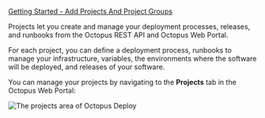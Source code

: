 [Getting Started - Add Projects And Project Groups](https://www.youtube.com/watch?v=gfaRUIlQybA)

Projects let you create and manage your deployment processes, releases, and runbooks from the Octopus REST API and Octopus Web Portal.

For each project, you can define a deployment process, runbooks to manage your infrastructure, variables, the environments where the software will be deployed, and releases of your software.

You can manage your projects by navigating to the **Projects** tab in the Octopus Web Portal:

![The projects area of Octopus Deploy](/docs/img/shared-content/concepts/images/projects.png)
